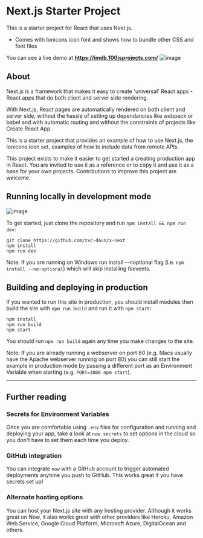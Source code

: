 # Next.js Starter Project

This is a starter project for React that uses Next.js.
* Comes with Ionicons icon font and shows how to bundle other CSS and font files

You can see a live demo at **https://imdb.100jsprojects.com/**
![image](https://github.com/zxc-daun/imdb-next/assets/102352117/50a92330-aa41-4d5b-a188-a5a48aafa62e)

## About 

Next.js is a framework that makes it easy to create 'universal' React apps - React apps that do both client and server side rendering.

With Next.js, React pages are automatically rendered on both client and server side, without the hassle of setting up dependancies like webpack or babel and with automatic routing and without the constraints of projects like Create React App.

This is a starter project that provides an example of how to use Next.js, the Ionicons icon set, examples of how to include data from remote APIs.

This project exists to make it easier to get started a creating production app in React. You are invited to use it as a reference or to copy it and use it as a base for your own projects. Contributions to improve this project are welcome.

## Running locally in development mode
![image](https://github.com/zxc-daun/imdb-next/assets/102352117/d43b6eec-f002-45dc-94f3-ff5c0233bb0c)

To get started, just clone the repository and run `npm install && npm run dev`:

    git clone https://github.com/zxc-daun/x-next
    npm install
    npm run dev

Note: If you are running on Windows run install --noptional flag (i.e. `npm install --no-optional`) which will skip installing fsevents.

## Building and deploying in production

If you wanted to run this site in production, you should install modules then build the site with `npm run build` and run it with `npm start`:

    npm install
    npm run build
    npm start

You should run `npm run build` again any time you make changes to the site.

Note: If you are already running a webserver on port 80 (e.g. Macs usually have the Apache webserver running on port 80) you can still start the example in production mode by passing a different port as an Environment Variable when starting (e.g. `PORT=3000 npm start`).

----

## Further reading


### Secrets for Environment Variables

Once you are comfortable using `.env` files for configuration and running and deploying your app, take a look at `now secrets` to set options in the cloud so you don't have to set them each time you deploy.

### GitHub integration

You can integrate `now` with a GitHub account to trigger automated deployments anytime you push to GitHub. This works great if you have secrets set up!

### Alternate hosting options

You can host your Next.js site with any hosting provider. Although it works great on Now, it also works great with other providers like Heroku, Amazon Web Service, Google Cloud Platform, Microsoft Azure, DigitalOcean and others.
